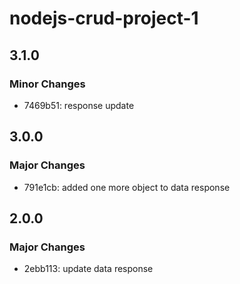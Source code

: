 # nodejs-crud-project-1

## 3.1.0

### Minor Changes

- 7469b51: response update

## 3.0.0

### Major Changes

- 791e1cb: added one more object to data response

## 2.0.0

### Major Changes

- 2ebb113: update data response
